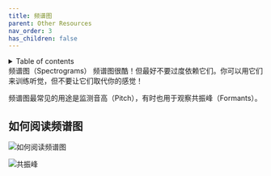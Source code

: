 ```yaml
---
title: 频谱图
parent: Other Resources
nav_order: 3
has_children: false
---
```

<details closed markdown="block">
  <summary>
    Table of contents
  </summary>
{: .text-delta }
1. TOC
{:toc}
</details>
频谱图（Spectrograms）
频谱图很酷！但最好不要过度依赖它们。你可以用它们来训练听觉，但不要让它们取代你的感觉！

频谱图最常见的用途是监测音高（Pitch），有时也用于观察共振峰（Formants）。

## 如何阅读频谱图

![如何阅读频谱图](/img/spectrogram.png)


![共振峰](/img/formants.png)
